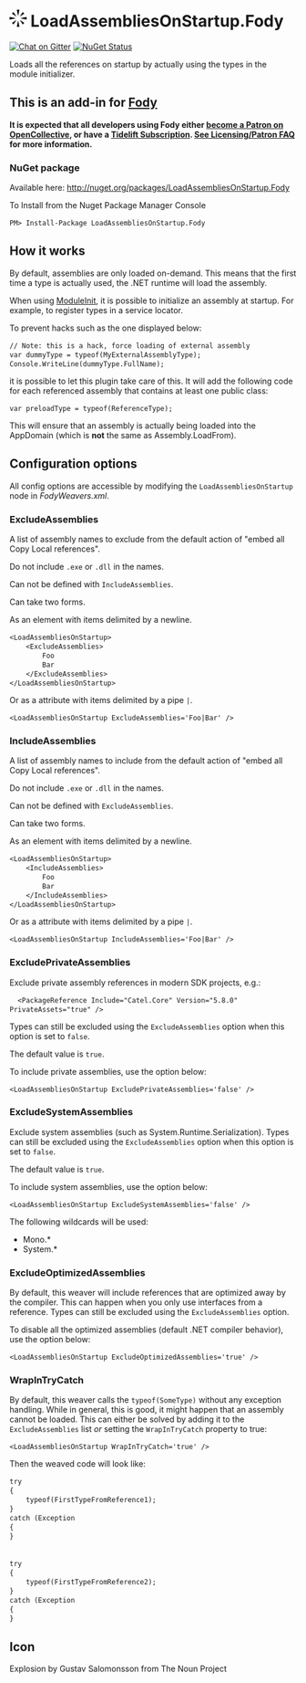 # <img src="/design/logo/logo_64.png" height="30px"> LoadAssembliesOnStartup.Fody

[![Chat on Gitter](https://img.shields.io/gitter/room/fody/fody.svg?style=flat)](https://gitter.im/Fody/Fody)
[![NuGet Status](http://img.shields.io/nuget/v/LoadAssembliesOnStartup.Fody.svg?style=flat)](https://www.nuget.org/packages/LoadAssembliesOnStartup.Fody/)

Loads all the references on startup by actually using the types in the module initializer.


## This is an add-in for [Fody](https://github.com/Fody/Fody/)

**It is expected that all developers using Fody either [become a Patron on OpenCollective](https://opencollective.com/fody/), or have a [Tidelift Subscription](https://tidelift.com/subscription/pkg/nuget-fody?utm_source=nuget-fody&utm_medium=referral&utm_campaign=enterprise). [See Licensing/Patron FAQ](https://github.com/Fody/Home/blob/master/pages/licensing-patron-faq.md) for more information.**


### NuGet package

Available here: <a href="http://nuget.org/packages/LoadAssembliesOnStartup.Fody" target="_blank">http://nuget.org/packages/LoadAssembliesOnStartup.Fody</a>

To Install from the Nuget Package Manager Console 
    
    PM> Install-Package LoadAssembliesOnStartup.Fody


## How it works

By default, assemblies are only loaded on-demand. This means that the first time a type is actually used, the .NET runtime will load the assembly.

When using <a href="https://github.com/Fody/ModuleInit" target="_blank">ModuleInit</a>, it is possible to initialize an assembly at startup. For example, to register types in a service locator.

To prevent hacks such as the one displayed below:

	// Note: this is a hack, force loading of external assembly 
	var dummyType = typeof(MyExternalAssemblyType);
	Console.WriteLine(dummyType.FullName); 

it is possible to let this plugin take care of this. It will add the following code for each referenced assembly that contains at least one public class:

	var preloadType = typeof(ReferenceType);

This will ensure that an assembly is actually being loaded into the AppDomain (which is **not** the same as Assembly.LoadFrom).


## Configuration options

All config options are accessible by modifying the `LoadAssembliesOnStartup` node in *FodyWeavers.xml*.


### ExcludeAssemblies

A list of assembly names to exclude from the default action of "embed all Copy Local references".

Do not include `.exe` or `.dll` in the names.

Can not be defined with `IncludeAssemblies`.

Can take two forms. 

As an element with items delimited by a newline.

    <LoadAssembliesOnStartup>
        <ExcludeAssemblies>
            Foo
            Bar
        </ExcludeAssemblies>
    </LoadAssembliesOnStartup>
    
Or as a attribute with items delimited by a pipe `|`.

    <LoadAssembliesOnStartup ExcludeAssemblies='Foo|Bar' />


### IncludeAssemblies

A list of assembly names to include from the default action of "embed all Copy Local references".

Do not include `.exe` or `.dll` in the names.

Can not be defined with `ExcludeAssemblies`.

Can take two forms. 

As an element with items delimited by a newline.

    <LoadAssembliesOnStartup>
        <IncludeAssemblies>
            Foo
            Bar
        </IncludeAssemblies>
    </LoadAssembliesOnStartup>
    
Or as a attribute with items delimited by a pipe `|`.

    <LoadAssembliesOnStartup IncludeAssemblies='Foo|Bar' />


### ExcludePrivateAssemblies

Exclude private assembly references in modern SDK projects, e.g.:

```
  <PackageReference Include="Catel.Core" Version="5.8.0" PrivateAssets="true" />
```

Types can still be excluded using the `ExcludeAssemblies` option when this option is set to `false`.

The default value is `true`.

To include private assemblies, use the option below:

	<LoadAssembliesOnStartup ExcludePrivateAssemblies='false' />


### ExcludeSystemAssemblies

Exclude system assemblies (such as System.Runtime.Serialization). Types can still be excluded using the `ExcludeAssemblies` option when this option is set to `false`.

The default value is `true`.

To include system assemblies, use the option below:

	<LoadAssembliesOnStartup ExcludeSystemAssemblies='false' />

The following wildcards will be used:

- Mono.*
- System.*


### ExcludeOptimizedAssemblies

By default, this weaver will include references that are optimized away by the compiler. This can happen when you only use interfaces from a reference. Types can still be excluded using the `ExcludeAssemblies` option.

To disable all the optimized assemblies (default .NET compiler behavior), use the option below:

	<LoadAssembliesOnStartup ExcludeOptimizedAssemblies='true' />


### WrapInTryCatch

By default, this weaver calls the `typeof(SomeType)` without any exception handling. While in general, this is good, it might happen that an assembly cannot be loaded. This can either be solved by adding it to the `ExcludeAssemblies` list *or* setting the `WrapInTryCatch` property to true:

	<LoadAssembliesOnStartup WrapInTryCatch='true' />

Then the weaved code will look like:

	try
	{
		typeof(FirstTypeFromReference1);
	}
	catch (Exception
	{
	}


	try
	{
		typeof(FirstTypeFromReference2);
	}
	catch (Exception
	{
	}


## Icon

Explosion by Gustav Salomonsson from The Noun Project
